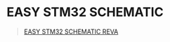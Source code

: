 # EASY STM32 SCHEMATIC #
> [EASY STM32 SCHEMATIC REVA](http://stm32vn.googlecode.com/svn/trunk/hardware/EASY_STM32/hardware/schematic/schematic_easy_stm32_revA.pdf)


